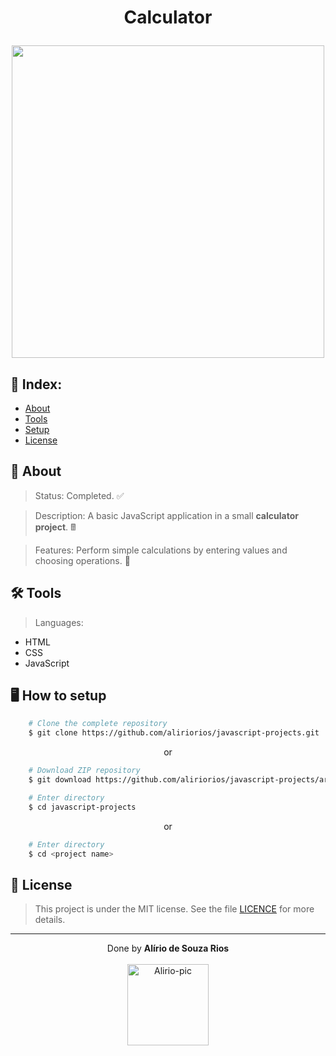 <!-- HEADER -->
<h1 align="center">
    <p>Calculator</p>
    <img src="https://media.discordapp.net/attachments/958785083630841856/958785892603011142/Animacao.gif" width="500px">
</h1>

<h2>📇 Index:</h2>

- [About](#-about)
- [Tools](#%EF%B8%8F-tools)
- [Setup](#%EF%B8%8F-how-to-setup)
- [License](#-license)

<!-- INFO -->
<h2>📝 About</h2>

> Status: Completed. ✅

> Description: A basic JavaScript application in a small **calculator project**. 🖩

> Features: Perform simple calculations by entering values and choosing operations. 📰

<!-- TOOLS -->
<h2>🛠️ Tools</h2>

> Languages:

- HTML
- CSS
- JavaScript

<!-- SETUP -->
<h2>🖥️ How to setup</h2>

```bash
    # Clone the complete repository
    $ git clone https://github.com/aliriorios/javascript-projects.git
```

<p align="center">or</p>

```bash
    # Download ZIP repository
    $ git download https://github.com/aliriorios/javascript-projects/archive/refs/heads/main.zip
```

```bash
    # Enter directory
    $ cd javascript-projects
```

<p align="center">or</p>

```bash
    # Enter directory
    $ cd <project name>
```

<!-- LICENSE -->
<h2>🧾 License</h2>

> This project is under the MIT license. See the file <a href="https://github.com/aliriorios/calculator-js/blob/main/LICENSE">LICENCE</a> for more details.

<hr>

<!-- DONE BY -->
<p align="center">Done by <strong>Alírio de Souza Rios</strong><br><br>
<img alt="Alirio-pic" height="130" src="https://media.discordapp.net/attachments/958760766931075114/958785341442097152/avatar.png">
</p>


